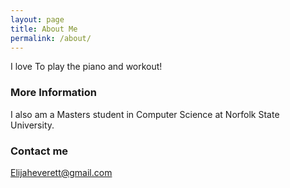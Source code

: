 ```yaml
---
layout: page
title: About Me
permalink: /about/
---
```


I love To play the piano and workout!

### More Information

I also am a Masters student in Computer Science at Norfolk State University.

### Contact me

[Elijaheverett@gmail.com](mailto:email@domain.com)
